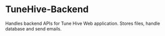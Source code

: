 # TuneHive-Backend
Handles backend APIs for Tune Hive Web application. Stores files, handle database and send emails.
